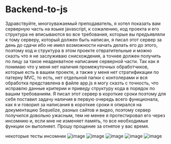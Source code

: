 # Backend-to-js
 
Здравствуйте, многоуважаемый преподаватель, я хотел показать вам серверную часть на языке javascript, к сожалению, код проекта и его структура не вписываются во все требования, которые вы предъявляли к тому серверу, который должен быть написан, я писал этот сервер за день до сдачи ибо не имел возможности начать делать его до этого, поэтому код и структура в этом проекте отвратительные и можно сказть что я не заслуживаю снисхождения, а точнее должен получить по лицу за такое неадекватное написание серверной части. Так как я понимаю что у меня нет наличия промежуточных обработчиков, которые есть в вашем проекте, а также у меня нет стратификации по патерну MVC, то есть, нет отдельной папки с контолерами и вся обработка представлена в файле app.js я могу сказть с точность, что исправлю данные критерии и приведу структуру кода в порядок по вашим требованиям. Я писал этот сервер в короткие сроки поэтому для себя поставил задачу наличия в первую очередь всего функционала, как я и говорил за написания в короткие сроки я опирался на документацию Sequelize, разных сайтов и видео, поэтому сервер получился довольно ужасным, тем не менее я протестировал его через инсомнию и, если мне не изменяет память, то все необходимые функции он выполняет. Прошу прощение за отнятое у вас время. 

некоторые тесты инсомнии
![image](https://user-images.githubusercontent.com/76115359/142725002-9bbbc137-9f6c-40e2-9401-83f97b6a20e2.png)
![image](https://user-images.githubusercontent.com/76115359/142725038-1299f081-ec0e-4c28-97ef-974e07656e56.png)
![image](https://user-images.githubusercontent.com/76115359/142725054-32753c9d-771a-435c-8bdd-c54e842bc280.png)
![image](https://user-images.githubusercontent.com/76115359/142725084-1c028f0f-abe2-4186-87e2-dc0a26b569f4.png)
![image](https://user-images.githubusercontent.com/76115359/142725105-aa85f57e-7d0a-4b99-98ca-b799667e79d6.png)
